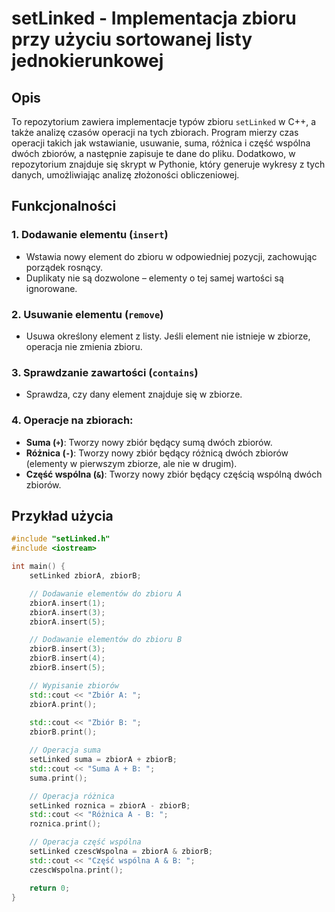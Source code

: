 # setLinked - Implementacja zbioru przy użyciu sortowanej listy jednokierunkowej

## Opis

To repozytorium zawiera implementacje typów zbioru `setLinked` w C++, a także analizę czasów operacji na tych zbiorach. Program mierzy czas operacji takich jak wstawianie, usuwanie, suma, różnica i część wspólna dwóch zbiorów, a następnie zapisuje te dane do pliku. Dodatkowo, w repozytorium znajduje się skrypt w Pythonie, który generuje wykresy z tych danych, umożliwiając analizę złożoności obliczeniowej.


## Funkcjonalności

### 1. Dodawanie elementu (`insert`)
- Wstawia nowy element do zbioru w odpowiedniej pozycji, zachowując porządek rosnący.
- Duplikaty nie są dozwolone – elementy o tej samej wartości są ignorowane.

### 2. Usuwanie elementu (`remove`)
- Usuwa określony element z listy. Jeśli element nie istnieje w zbiorze, operacja nie zmienia zbioru.

### 3. Sprawdzanie zawartości (`contains`)
- Sprawdza, czy dany element znajduje się w zbiorze.

### 4. Operacje na zbiorach:
   - **Suma (`+`)**: Tworzy nowy zbiór będący sumą dwóch zbiorów.
   - **Różnica (`-`)**: Tworzy nowy zbiór będący różnicą dwóch zbiorów (elementy w pierwszym zbiorze, ale nie w drugim).
   - **Część wspólna (`&`)**: Tworzy nowy zbiór będący częścią wspólną dwóch zbiorów.

## Przykład użycia

```cpp
#include "setLinked.h"
#include <iostream>

int main() {
    setLinked zbiorA, zbiorB;

    // Dodawanie elementów do zbioru A
    zbiorA.insert(1);
    zbiorA.insert(3);
    zbiorA.insert(5);

    // Dodawanie elementów do zbioru B
    zbiorB.insert(3);
    zbiorB.insert(4);
    zbiorB.insert(5);

    // Wypisanie zbiorów
    std::cout << "Zbiór A: ";
    zbiorA.print();
    
    std::cout << "Zbiór B: ";
    zbiorB.print();

    // Operacja suma
    setLinked suma = zbiorA + zbiorB;
    std::cout << "Suma A + B: ";
    suma.print();

    // Operacja różnica
    setLinked roznica = zbiorA - zbiorB;
    std::cout << "Różnica A - B: ";
    roznica.print();

    // Operacja część wspólna
    setLinked czescWspolna = zbiorA & zbiorB;
    std::cout << "Część wspólna A & B: ";
    czescWspolna.print();

    return 0;
}
